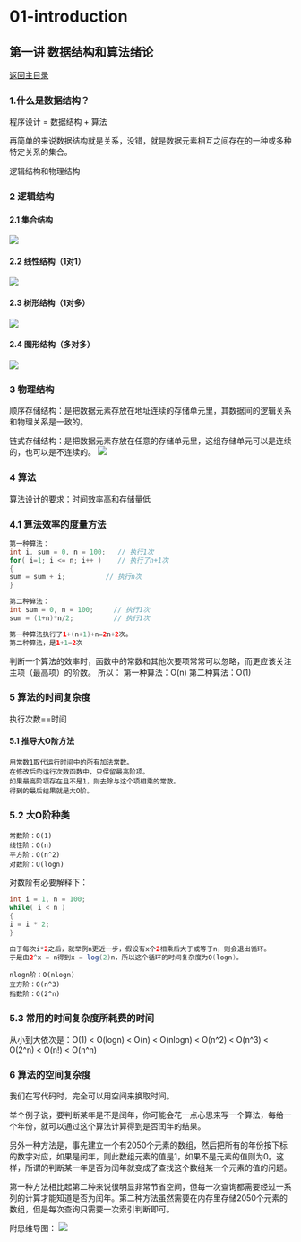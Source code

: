# 01-introduction

## 第一讲 数据结构和算法绪论
[返回主目录](../README.md)

### 1.什么是数据结构？
程序设计 = 数据结构 + 算法

再简单的来说数据结构就是关系，没错，就是数据元素相互之间存在的一种或多种特定关系的集合。

逻辑结构和物理结构

### 2 逻辑结构
#### 2.1 集合结构
![](src/main/resources/images/01-Collection.png)
#### 2.2 线性结构（1对1）
![](src/main/resources/images/01-Linear.png)
#### 2.3 树形结构（1对多）
![](src/main/resources/images/01-Tree.png)
#### 2.4 图形结构（多对多）
![](src/main/resources/images/01-Graph.png)

### 3 物理结构
顺序存储结构：是把数据元素存放在地址连续的存储单元里，其数据间的逻辑关系和物理关系是一致的。

链式存储结构：是把数据元素存放在任意的存储单元里，这组存储单元可以是连续的，也可以是不连续的。
![](src/main/resources/images/01-Chain.png)

### 4 算法
算法设计的要求：时间效率高和存储量低

### 4.1 算法效率的度量方法
```java
第一种算法：
int i, sum = 0, n = 100;   // 执行1次
for( i=1; i <= n; i++ )    // 执行了n+1次
{
sum = sum + i;          // 执行n次
}

第二种算法：
int sum = 0, n = 100;     // 执行1次
sum = (1+n)*n/2;          // 执行1次

第一种算法执行了1+(n+1)+n=2n+2次。
第二种算法，是1+1=2次


```
判断一个算法的效率时，函数中的常数和其他次要项常常可以忽略，而更应该关注主项（最高项）的阶数。
所以：
第一种算法：O(n)
第二种算法：O(1)

### 5 算法的时间复杂度
执行次数==时间

#### 5.1 推导大O阶方法
    用常数1取代运行时间中的所有加法常数。
    在修改后的运行次数函数中，只保留最高阶项。
    如果最高阶项存在且不是1，则去除与这个项相乘的常数。
    得到的最后结果就是大O阶。

### 5.2 大O阶种类
    常数阶：O(1)
    线性阶：O(n)
    平方阶：O(n^2)
    对数阶：O(logn)
对数阶有必要解释下：
```java
int i = 1, n = 100;
while( i < n )
{
i = i * 2;
}

由于每次i*2之后，就举例n更近一步，假设有x个2相乘后大于或等于n，则会退出循环。
于是由2^x = n得到x = log(2)n，所以这个循环的时间复杂度为O(logn)。

```
    nlogn阶：O(nlogn)
    立方阶：O(n^3)
    指数阶：O(2^n)

### 5.3 常用的时间复杂度所耗费的时间
从小到大依次是：O(1) < O(logn) < O(n) < O(nlogn) < O(n^2) < O(n^3) < O(2^n) < O(n!) < O(n^n)

### 6 算法的空间复杂度

我们在写代码时，完全可以用空间来换取时间。

举个例子说，要判断某年是不是闰年，你可能会花一点心思来写一个算法，每给一个年份，就可以通过这个算法计算得到是否闰年的结果。

另外一种方法是，事先建立一个有2050个元素的数组，然后把所有的年份按下标的数字对应，如果是闰年，则此数组元素的值是1，如果不是元素的值则为0。这样，所谓的判断某一年是否为闰年就变成了查找这个数组某一个元素的值的问题。

第一种方法相比起第二种来说很明显非常节省空间，但每一次查询都需要经过一系列的计算才能知道是否为闰年。第二种方法虽然需要在内存里存储2050个元素的数组，但是每次查询只需要一次索引判断即可。

附思维导图：
![](src/main/resources/xmind/01-introduction.png)









